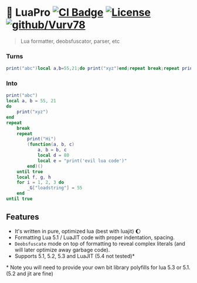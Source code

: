 # 🧐 LuaPro [![CI Badge](https://github.com/Vurv78/LuaPro/actions/workflows/test.yml/badge.svg)](https://github.com/Vurv78/LuaPro/actions) [![License](https://img.shields.io/github/license/Vurv78/LuaPro?color=red&include_prereleases)](https://github.com/Vurv78/LuaPro/blob/master/LICENSE) [![github/Vurv78](https://img.shields.io/discord/824727565948157963?label=Discord&logo=discord&logoColor=ffffff&labelColor=7289DA&color=2c2f33)](https://discord.gg/yXKMt2XUXm)
> Lua formatter, deobsfuscator, parser, etc

### Turns
```lua
print("abc")local a,b=55,21;do print("xyz")end;repeat break;repeat print("Hi")(function(a,b,c)a,b=b,c;local d=0x50;local e="\x70\x72\x69\x6e\x74\x28\x27\x65\x76\x69\x6c\x20\x6c\x75\x61\x20\x63\x6f\x64\x65\x27\x29"end)()until true;local f,g,h;for i=1,2,3 do _G["\x6c\x6f\x61\x64\x73\x74\x72\x69\x6e\x67"]=55 end until true
```

### Into
```lua
print("abc")
local a, b = 55, 21
do
	print("xyz")
end
repeat
	break
	repeat
		print("Hi")
		(function(a, b, c)
			a, b = b, c
			local d = 80
			local e = "print('evil lua code')"
		end)()
	until true
	local f, g, h
	for i = 1, 2, 3 do
		_G["loadstring"] = 55
	end
until true
```

## Features
* It's written in pure, optimized lua (best with luajit) 🌔
* Formatting Lua 5.1 / LuaJIT code with proper indentation, spacing.
* `Deobsfuscate` mode on top of formatting to reveal complex literals (and will later optimize away garbage code).
* Supports 5.1, 5.2, 5.3 and LuaJIT (5.4 not tested)*

\* Note you will need to provide your own bit library polyfills for lua 5.3 or 5.1. (5.2 and jit are fine)

